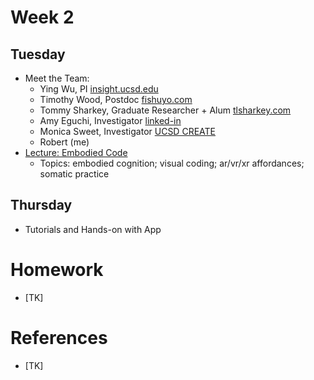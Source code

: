 # Week 2

## Tuesday
- Meet the Team:
  - Ying Wu, PI [insight.ucsd.edu](https://insight.ucsd.edu)
  - Timothy Wood, Postdoc [fishuyo.com](http://fishuyo.com)
  - Tommy Sharkey, Graduate Researcher + Alum [tlsharkey.com](tlsharkey.com)
  - Amy Eguchi, Investigator [linked-in](https://www.linkedin.com/in/amy-eguchi/)
  - Monica Sweet, Investigator [UCSD CREATE](https://create.ucsd.edu/about/people/index.html#Research-&-Evaluation)
  - Robert (me)
- [Lecture: Embodied Code](https://docs.google.com/presentation/d/13KcoeTc7K2YJ3zsBKtjHwVgo5PHPdqgSdDeZATK23kU/edit?usp=sharing)
  - Topics: embodied cognition; visual coding; ar/vr/xr affordances; somatic practice

## Thursday
- Tutorials and Hands-on with App

# Homework
- [TK]

# References
- [TK]
